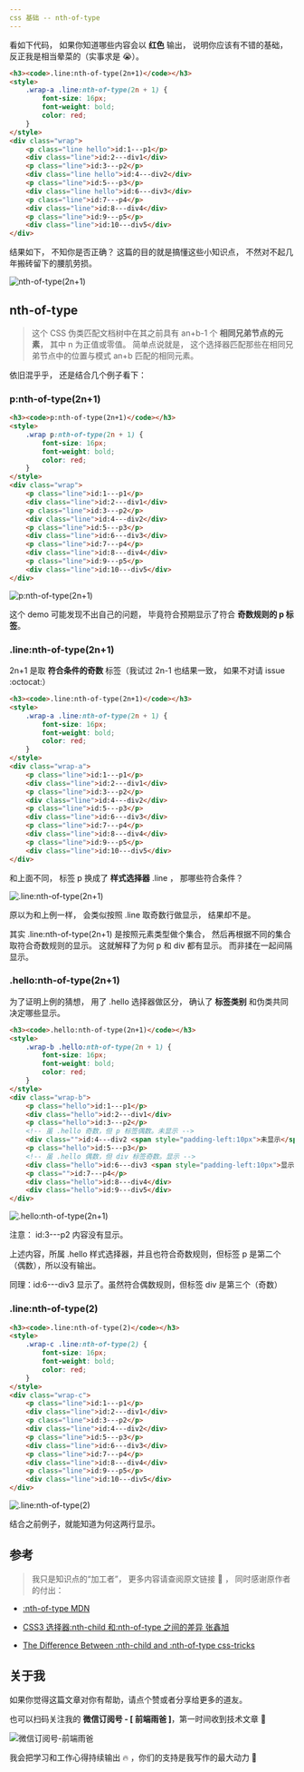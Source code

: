```yaml
---
css 基础 -- nth-of-type
---
```


看如下代码， 如果你知道哪些内容会以 **红色** 输出， 说明你应该有不错的基础， 反正我是相当晕菜的（实事求是 :sob:）。

```html
<h3><code>.line:nth-of-type(2n+1)</code></h3>
<style>
	.wrap-a .line:nth-of-type(2n + 1) {
		font-size: 16px;
		font-weight: bold;
		color: red;
	}
</style>
<div class="wrap">
	<p class="line hello">id:1---p1</p>
	<div class="line">id:2---div1</div>
	<p class="line">id:3---p2</p>
	<div class="line hello">id:4---div2</div>
	<p class="line">id:5---p3</p>
	<div class="line hello">id:6---div3</div>
	<p class="line">id:7---p4</p>
	<div class="line">id:8---div4</div>
	<p class="line">id:9---p5</p>
	<div class="line">id:10---div5</div>
</div>
```

结果如下， 不知你是否正确？ 这篇的目的就是搞懂这些小知识点， 不然对不起几年搬砖留下的腰肌劳损。

![nth-of-type(2n+1)](./imgs/nthOfType1.png)

## nth-of-type

> 这个 CSS 伪类匹配文档树中在其之前具有 an+b-1 个 **相同兄弟节点的元素**， 其中 n 为正值或零值。 简单点说就是， 这个选择器匹配那些在相同兄弟节点中的位置与模式 an+b 匹配的相同元素。

依旧混乎乎， 还是结合几个例子看下：

### p:nth-of-type(2n+1)

```html
<h3><code>p:nth-of-type(2n+1)</code></h3>
<style>
	.wrap p:nth-of-type(2n + 1) {
		font-size: 16px;
		font-weight: bold;
		color: red;
	}
</style>
<div class="wrap">
	<p class="line">id:1---p1</p>
	<div class="line">id:2---div1</div>
	<p class="line">id:3---p2</p>
	<div class="line">id:4---div2</div>
	<p class="line">id:5---p3</p>
	<div class="line">id:6---div3</div>
	<p class="line">id:7---p4</p>
	<div class="line">id:8---div4</div>
	<p class="line">id:9---p5</p>
	<div class="line">id:10---div5</div>
</div>
```

![p:nth-of-type(2n+1)](./imgs/nthOfType.png)

这个 demo 可能发现不出自己的问题， 毕竟符合预期显示了符合 **奇数规则的 p 标签**。

### .line:nth-of-type(2n+1)

2n+1 是取 **符合条件的奇数** 标签（我试过 2n-1 也结果一致， 如果不对请 issue :octocat:）

```html
<h3><code>.line:nth-of-type(2n+1)</code></h3>
<style>
	.wrap-a .line:nth-of-type(2n + 1) {
		font-size: 16px;
		font-weight: bold;
		color: red;
	}
</style>
<div class="wrap-a">
	<p class="line">id:1---p1</p>
	<div class="line">id:2---div1</div>
	<p class="line">id:3---p2</p>
	<div class="line">id:4---div2</div>
	<p class="line">id:5---p3</p>
	<div class="line">id:6---div3</div>
	<p class="line">id:7---p4</p>
	<div class="line">id:8---div4</div>
	<p class="line">id:9---p5</p>
	<div class="line">id:10---div5</div>
</div>
```

和上面不同， 标签 p 换成了 **样式选择器** .line ， 那哪些符合条件？

![.line:nth-of-type(2n+1)](./imgs/nthOfType1.png)

原以为和上例一样， 会类似按照 .line 取奇数行做显示， 结果却不是。

其实 .line:nth-of-type(2n+1) 是按照元素类型做个集合， 然后再根据不同的集合取符合奇数规则的显示。 这就解释了为何 p 和 div 都有显示。 而非揉在一起间隔显示。

### .hello:nth-of-type(2n+1)

为了证明上例的猜想， 用了 .hello 选择器做区分， 确认了 **标签类别** 和伪类共同决定哪些显示。

```html
<h3><code>.hello:nth-of-type(2n+1)</code></h3>
<style>
	.wrap-b .hello:nth-of-type(2n + 1) {
		font-size: 16px;
		font-weight: bold;
		color: red;
	}
</style>
<div class="wrap-b">
	<p class="hello">id:1---p1</p>
	<div class="hello">id:2---div1</div>
	<p class="hello">id:3---p2</p>
	<!-- 虽 .hello 奇数，但 p 标签偶数。未显示 -->
	<div class="">id:4---div2 <span style="padding-left:10px">未显示</span></div>
	<p class="hello">id:5---p3</p>
	<!-- 虽 .hello 偶数，但 div 标签奇数。显示 -->
	<div class="hello">id:6---div3 <span style="padding-left:10px">显示</span></div>
	<p class="">id:7---p4</p>
	<div class="hello">id:8---div4</div>
	<div class="hello">id:9---div5</div>
</div>
```

![.hello:nth-of-type(2n+1)](./imgs/nthOfType2.png)

注意： id:3---p2 内容没有显示。

上述内容，所属 .hello 样式选择器，并且也符合奇数规则，但标签 p 是第二个（偶数），所以没有输出。

同理：id:6---div3 显示了。虽然符合偶数规则，但标签 div 是第三个（奇数）

### .line:nth-of-type(2)

```html
<h3><code>.line:nth-of-type(2)</code></h3>
<style>
	.wrap-c .line:nth-of-type(2) {
		font-size: 16px;
		font-weight: bold;
		color: red;
	}
</style>
<div class="wrap-c">
	<p class="line">id:1---p1</p>
	<div class="line">id:2---div1</div>
	<p class="line">id:3---p2</p>
	<div class="line">id:4---div2</div>
	<p class="line">id:5---p3</p>
	<div class="line">id:6---div3</div>
	<p class="line">id:7---p4</p>
	<div class="line">id:8---div4</div>
	<p class="line">id:9---p5</p>
	<div class="line">id:10---div5</div>
</div>
```

![.line:nth-of-type(2)](./imgs/nthOfType3.png)

结合之前例子，就能知道为何这两行显示。

## 参考

> 我只是知识点的“加工者”， 更多内容请查阅原文链接 :thought_balloon: ， 同时感谢原作者的付出：

-   [:nth-of-type MDN](https://developer.mozilla.org/zh-CN/docs/Web/CSS/:nth-of-type#语法)

-   [CSS3 选择器:nth-child 和:nth-of-type 之间的差异 张鑫旭](https://www.zhangxinxu.com/wordpress/2011/06/css3%E9%80%89%E6%8B%A9%E5%99%A8nth-child%E5%92%8Cnth-of-type%E4%B9%8B%E9%97%B4%E7%9A%84%E5%B7%AE%E5%BC%82/)

-   [The Difference Between :nth-child and :nth-of-type css-tricks](https://css-tricks.com/the-difference-between-nth-child-and-nth-of-type/)

## 关于我

如果你觉得这篇文章对你有帮助，请点个赞或者分享给更多的道友。

也可以扫码关注我的 **微信订阅号 - [ 前端雨爸 ]**，第一时间收到技术文章 :rocket:

![微信订阅号-前端雨爸](https://raw.githubusercontent.com/eminoda/myBlog/master/imgs/webcat-qrcode.jpg)

我会把学习和工作心得持续输出 :fire: ，你们的支持是我写作的最大动力 :tada:
